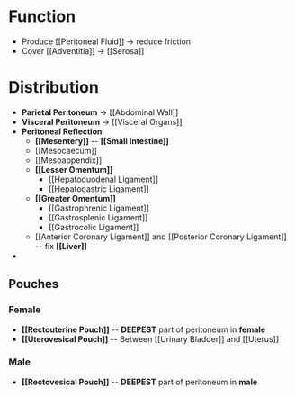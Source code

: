 # Function
- Produce [[Peritoneal Fluid]] -> reduce friction
- Cover [[Adventitia]] -> [[Serosa]]

# Distribution
- **Parietal Peritoneum** -> [[Abdominal Wall]]
- **Visceral Peritoneum** -> [[Visceral Organs]]
- **Peritoneal Reflection**
	- **[[Mesentery]]** -- **[[Small Intestine]]**
	- [[Mesocaecum]]
	- [[Mesoappendix]]
	- **[[Lesser Omentum]]**
		- [[Hepatoduodenal Ligament]]
		- [[Hepatogastric Ligament]]
	- **[[Greater Omentum]]**
		- [[Gastrophrenic Ligament]]
		- [[Gastrosplenic Ligament]]
		- [[Gastrocolic Ligament]]
	- [[Anterior Coronary Ligament]] and [[Posterior Coronary Ligament]] -- fix **[[Liver]]**
- 

## Pouches
### Female
- **[[Rectouterine Pouch]]** -- **DEEPEST** part of peritoneum in **female**
- **[[Uterovesical Pouch]]** -- Between [[Urinary Bladder]] and [[Uterus]]

### Male
- **[[Rectovesical Pouch]]** -- **DEEPEST** part of peritoneum in **male**

